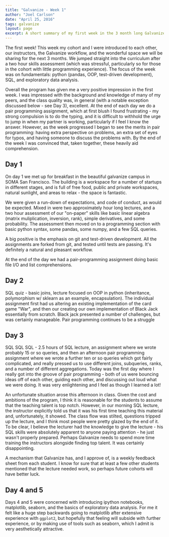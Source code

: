```yaml
---
title: "Galvanize - Week 1"
author: "Joel Carlson"
date: "April 25, 2016"
tags: galvanize
layout: page
excerpt: A short summary of my first week in the 3 month long Galvanize data science immersive program.
---
```


The first week! This week my cohort and I were introduced to each other, our instructors, the Galvanize workflow, and the wonderful space we will be sharing for the next 3 months. We jumped straight into the curriculum after a two hour skills assessment (which was stressful, particularly so for those in the cohort with little programming experience). The focus of the week was on fundamentals: python (pandas, OOP, test-driven development), SQL, and exploratory data analysis.

Overall the program has given me a very positive impression in the first week. I was impressed with the background and knowledge of many of my peers, and the class quality was, in general (with a notable exception discussed below - see Day 3), excellent. At the end of each day we do a pair programming assignment, which at first blush I found frustrating - my strong compulsion is to do the typing, and it is difficult to withhold the urge to jump in when my partner is working, particularly if I feel I know the answer. However, as the week progressed I began to see the merits in pair programming: having extra perspective on problems, an extra set of eyes for typos, and having someone to discuss the problems with. By the end of the week I was convinced that, taken together, these heavily aid comprehension.


## Day 1

On day 1 we met up for breakfast in the beautiful galvanize campus in SOMA San Francisco. The building is a workspace for a number of startups in different stages, and is full of free food, public and private workspaces, natural sunlight, and areas to relax - the space is fantastic.

We were given a run-down of expectations, and code of conduct, as would be expected. Mixed in were two approximately hour long lectures, and a two hour assessment of our "on-paper" skills like basic linear algebra (matrix muliplication, inversion, rank), simple derivatives, and some probability. The assessment then moved on to a programming section with basic python syntax, some pandas, some numpy, and a few SQL queries.

A big positive is the emphasis on git and test-driven development. All the assignments are forked from git, and tested until tests are passing. It's definitely a natural and pleasant workflow.

At the end of the day we had a pair-programming assignment doing basic file I/O and list comprehensions.

## Day 2

SQL quiz - basic joins, lecture focused on OOP in python (inheritance, polymorphism w/ sklearn as an example, encapsulation). The individual assignment first had us altering an existing implementation of the card game "War", and then our creating our own implementation of Black Jack essentially from scratch. Black jack presented a number of challenges, but was certainly manageable. Pair programming continues to be a struggle

## Day 3

SQL SQL SQL - 2.5 hours of SQL lecture, an assignment where we wrote probably 15 or so queries, and then an afternoon pair programming assignment where we wrote a further ten or so queries which got fairly complicated, and really pressed us to use different joins, subqueries, ranks, and a number of different aggregations. Today was the first day where I really got into the groove of pair programming - both of us were bouncing ideas off of each other, guiding each other, and discussing out loud what we were doing. It was very enlightening and I feel as though I learned a lot!

An unfortunate situation arose this afternoon in class. Given the cost and ambitions of the program, I think it is reasonable for the students to assume that the teaching talent is top notch. However, in our morning SQL lecture, the instructor explicitly told us that it was his first time teaching this material and, unfortunately, it showed. The class flow was stilted, questions tripped up the lecture, and I think most people were pretty glazed by the end of it. To be clear, I believe the lecturer had the knowledge to give the lecture - his SQL skills were absolutely apparent to anyone paying attention - he just wasn't properly prepared. Perhaps Galvanize needs to spend more time training the instructors alongside finding top talent. It was certainly disappointing.

A mechanism that Galvanize has, and I approve of, is a weekly feedback sheet from each student. I know for sure that at least a few other students mentioned that the lecture needed work, so perhaps future cohorts will have better luck.

## Day 4 and 5

Days 4 and 5 were concerned with introducing ipython notebooks, matplotlib, seaborn, and the basics of exploratory data analysis. For me it felt like a huge step backwards going to matplotlib after extensive experience with `ggplot2`, but hopefully that feeling will subside with further experience, or by making use of tools such as seaborn, which I admit is very aesthetically attractive.
